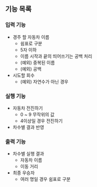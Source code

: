 ## 기능 목록
### 입력 기능
- 경주 할 자동차 이름
  - 쉼표로 구분
  - 5자 이하
  - 이름 시작과 끝의 띄어쓰기는 공백 처리
  - (예외) 중복된 이름
  - (예외) 공백
- 시도할 회수
  - (예외) 자연수가 아닌 경우
### 실행 기능
- 자동차 전진하기
  - 0 ~ 9 무작위의 값
  - 4이상일 경우 전진하기
- 차수별 결과 반영
### 출력 기능
- 차수별 실행 결과
  - 자동차 이름
  - 이동 거리
- 최종 우승자
  - 여러 명일 경우 쉼표로 구분
